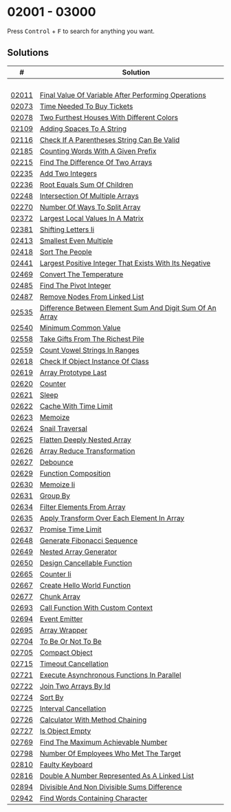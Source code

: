 # 02001 - 03000

Press <kbd>Control</kbd> + <kbd>F</kbd> to search for anything you want.

## Solutions
| # | Solution | Topic | Difficulty |
| --- | --- | --- | --- |
| | &emsp;&emsp;&emsp;&emsp;&emsp;&emsp;&emsp;&emsp;&emsp;&emsp;&emsp;&emsp;&emsp;&emsp;&emsp;&emsp;&emsp;&emsp;&emsp;&emsp;&emsp;&emsp;&emsp;&emsp;&emsp;&emsp;&emsp;&emsp; | &emsp;&emsp;&emsp;&emsp;&emsp;&emsp;&emsp;&emsp;&emsp;&emsp; | |  
| [02011](https://leetcode.com/problems/final-value-of-variable-after-performing-operations/) | [Final Value Of Variable After Performing Operations](02001-02100/02011-final-value-of-variable-after-performing-operations.cpp) | `String` | Easy |  
| [02073](https://leetcode.com/problems/time-needed-to-buy-tickets/) | [Time Needed To Buy Tickets](02001-02100/02073-time-needed-to-buy-tickets.cpp) | `Array` | Easy |  
| [02078](https://leetcode.com/problems/two-furthest-houses-with-different-colors/) | [Two Furthest Houses With Different Colors](02001-02100/02078-two-furthest-houses-with-different-colors.cpp) | `Array` | Easy |  
| [02109](https://leetcode.com/problems/adding-spaces-to-a-string/) | [Adding Spaces To A String](02101-02200/02109-adding-spaces-to-a-string.cpp) | `String` | Medium |  
| [02116](https://leetcode.com/problems/check-if-a-parentheses-string-can-be-valid/) | [Check If A Parentheses String Can Be Valid](02101-02200/02116-check-if-a-parentheses-string-can-be-valid.cpp) | `String` | Medium |  
| [02185](https://leetcode.com/problems/counting-words-with-a-given-prefix/) | [Counting Words With A Given Prefix](02101-02200/02185-counting-words-with-a-given-prefix.cpp) | `String` | Easy |  
| [02215](https://leetcode.com/problems/find-the-difference-of-two-arrays/) | [Find The Difference Of Two Arrays](02201-02300/02215-find-the-difference-of-two-arrays.cpp) | `Hashmap` | Easy |  
| [02235](https://leetcode.com/problems/add-two-integers/) | [Add Two Integers](02201-02300/02235-add-two-integers.cpp) | `Math` | Easy |  
| [02236](https://leetcode.com/problems/root-equals-sum-of-children/) | [Root Equals Sum Of Children](02201-02300/02236-root-equals-sum-of-children.cpp) | `Tree` | Easy |  
| [02248](https://leetcode.com/problems/intersection-of-multiple-arrays/) | [Intersection Of Multiple Arrays](02201-02300/02248-intersection-of-multiple-arrays.cpp) | `Hashmap` | Easy |  
| [02270](https://leetcode.com/problems/number-of-ways-to-split-array/) | [Number Of Ways To Split Array](02201-02300/02270-number-of-ways-to-split-array.cpp) | `Prefix-Sum` | Medium |  
| [02372](https://leetcode.com/problems/largest-local-values-in-a-matrix/) | [Largest Local Values In A Matrix](02301-02400/02372-largest-local-values-in-a-matrix.cpp) | `Array` | Easy |  
| [02381](https://leetcode.com/problems/shifting-letters-ii/) | [Shifting Letters Ii](02301-02400/02381-shifting-letters-ii.cpp) | `Prefix-Sum` | Medium |  
| [02413](https://leetcode.com/problems/smallest-even-multiple/) | [Smallest Even Multiple](02401-02500/02413-smallest-even-multiple.cpp) | `Number-Theory` | Easy |  
| [02418](https://leetcode.com/problems/sort-the-people/) | [Sort The People](02401-02500/02418-sort-the-people.cpp) | `Hashmap` | Easy |  
| [02441](https://leetcode.com/problems/largest-positive-integer-that-exists-with-its-negative/) | [Largest Positive Integer That Exists With Its Negative](02401-02500/02441-largest-positive-integer-that-exists-with-its-negative.cpp) | `Hashmap` | Easy |  
| [02469](https://leetcode.com/problems/convert-the-temperature/) | [Convert The Temperature](02401-02500/02469-convert-the-temperature.cpp) | `Math` | Easy |  
| [02485](https://leetcode.com/problems/find-the-pivot-integer/) | [Find The Pivot Integer](02401-02500/02485-find-the-pivot-integer.cpp) | `Math` | Easy |  
| [02487](https://leetcode.com/problems/remove-nodes-from-linked-list/) | [Remove Nodes From Linked List](02401-02500/02487-remove-nodes-from-linked-list.cpp) | `Linked-List` | Medium |  
| [02535](https://leetcode.com/problems/difference-between-element-sum-and-digit-sum-of-an-array/) | [Difference Between Element Sum And Digit Sum Of An Array](02501-02600/02535-difference-between-element-sum-and-digit-sum-of-an-array.cpp) | `Math` | Easy |  
| [02540](https://leetcode.com/problems/minimum-common-value/) | [Minimum Common Value](02501-02600/02540-minimum-common-value.cpp) | `Two-Pointers` | Easy |  
| [02558](https://leetcode.com/problems/take-gifts-from-the-richest-pile/) | [Take Gifts From The Richest Pile](02501-02600/02558-take-gifts-from-the-richest-pile.cpp) | `Priority-Queue` | Easy |  
| [02559](https://leetcode.com/problems/count-vowel-strings-in-ranges/) | [Count Vowel Strings In Ranges](02501-02600/02559-count-vowel-strings-in-ranges.cpp) | `Prefix-Sum` | Medium |  
| [02618](https://leetcode.com/problems/check-if-object-instance-of-class/) | [Check If Object Instance Of Class](02601-02700/02618-check-if-object-instance-of-class.ts) | `Typescript` | Medium |  
| [02619](https://leetcode.com/problems/array-prototype-last/) | [Array Prototype Last](02601-02700/02619-array-prototype-last.ts) | `Typescript` | Easy |  
| [02620](https://leetcode.com/problems/counter/) | [Counter](02601-02700/02620-counter.ts) | `Typescript` | Easy |  
| [02621](https://leetcode.com/problems/sleep/) | [Sleep](02601-02700/02621-sleep.ts) | `Typescript` | Easy |  
| [02622](https://leetcode.com/problems/cache-with-time-limit/) | [Cache With Time Limit](02601-02700/02622-cache-with-time-limit.ts) | `Typescript` | Medium |  
| [02623](https://leetcode.com/problems/memoize/) | [Memoize](02601-02700/02623-memoize.ts) | `Typescript` | Medium |  
| [02624](https://leetcode.com/problems/snail-traversal/) | [Snail Traversal](02601-02700/02624-snail-traversal.ts) | `Typescript` | Medium |  
| [02625](https://leetcode.com/problems/flatten-deeply-nested-array/) | [Flatten Deeply Nested Array](02601-02700/02625-flatten-deeply-nested-array.ts) | `Typescript` | Medium |  
| [02626](https://leetcode.com/problems/array-reduce-transformation/) | [Array Reduce Transformation](02601-02700/02626-array-reduce-transformation.ts) | `Typescript` | Easy |  
| [02627](https://leetcode.com/problems/debounce/) | [Debounce](02601-02700/02627-debounce.ts) | `Typescript` | Medium |  
| [02629](https://leetcode.com/problems/function-composition/) | [Function Composition](02601-02700/02629-function-composition.ts) | `Typescript` | Easy |  
| [02630](https://leetcode.com/problems/memoize-ii/) | [Memoize Ii](02601-02700/02630-memoize-ii.ts) | `Typescript` | Hard |  
| [02631](https://leetcode.com/problems/group-by/) | [Group By](02601-02700/02631-group-by.ts) | `Typescript` | Medium |  
| [02634](https://leetcode.com/problems/filter-elements-from-array/) | [Filter Elements From Array](02601-02700/02634-filter-elements-from-array.ts) | `Typescript` | Easy |  
| [02635](https://leetcode.com/problems/apply-transform-over-each-element-in-array/) | [Apply Transform Over Each Element In Array](02601-02700/02635-apply-transform-over-each-element-in-array.ts) | `Typescript` | Easy |  
| [02637](https://leetcode.com/problems/promise-time-limit/) | [Promise Time Limit](02601-02700/02637-promise-time-limit.ts) | `Typescript` | Medium |  
| [02648](https://leetcode.com/problems/generate-fibonacci-sequence/) | [Generate Fibonacci Sequence](02601-02700/02648-generate-fibonacci-sequence.ts) | `Typescript` | Easy |  
| [02649](https://leetcode.com/problems/nested-array-generator/) | [Nested Array Generator](02601-02700/02649-nested-array-generator.ts) | `Typescript` | Medium |  
| [02650](https://leetcode.com/problems/design-cancellable-function/) | [Design Cancellable Function](02601-02700/02650-design-cancellable-function.ts) | `Typescript` | Hard |  
| [02665](https://leetcode.com/problems/counter-ii/) | [Counter Ii](02601-02700/02665-counter-ii.ts) | `Typescript` | Easy |  
| [02667](https://leetcode.com/problems/create-hello-world-function/) | [Create Hello World Function](02601-02700/02667-create-hello-world-function.ts) | `Typescript` | Easy |  
| [02677](https://leetcode.com/problems/chunk-array/) | [Chunk Array](02601-02700/02677-chunk-array.ts) | `Typescript` | Easy |  
| [02693](https://leetcode.com/problems/call-function-with-custom-context/) | [Call Function With Custom Context](02601-02700/02693-call-function-with-custom-context.ts) | `Typescript` | Medium |  
| [02694](https://leetcode.com/problems/event-emitter/) | [Event Emitter](02601-02700/02694-event-emitter.ts) | `Typescript` | Medium |  
| [02695](https://leetcode.com/problems/array-wrapper/) | [Array Wrapper](02601-02700/02695-array-wrapper.ts) | `Typescript` | Easy |  
| [02704](https://leetcode.com/problems/to-be-or-not-to-be/) | [To Be Or Not To Be](02701-02800/02704-to-be-or-not-to-be.ts) | `Typescript` | Easy |  
| [02705](https://leetcode.com/problems/compact-object/) | [Compact Object](02701-02800/02705-compact-object.ts) | `Typescript` | Medium |  
| [02715](https://leetcode.com/problems/timeout-cancellation/) | [Timeout Cancellation](02701-02800/02715-timeout-cancellation.ts) | `Typescript` | Easy |  
| [02721](https://leetcode.com/problems/execute-asynchronous-functions-in-parallel/) | [Execute Asynchronous Functions In Parallel](02701-02800/02721-execute-asynchronous-functions-in-parallel.ts) | `Typescript` | Medium |  
| [02722](https://leetcode.com/problems/join-two-arrays-by-id/) | [Join Two Arrays By Id](02701-02800/02722-join-two-arrays-by-id.ts) | `Typescript` | Medium |  
| [02724](https://leetcode.com/problems/sort-by/) | [Sort By](02701-02800/02724-sort-by.ts) | `Typescript` | Easy |  
| [02725](https://leetcode.com/problems/interval-cancellation/) | [Interval Cancellation](02701-02800/02725-interval-cancellation.ts) | `Typescript` | Easy |  
| [02726](https://leetcode.com/problems/calculator-with-method-chaining/) | [Calculator With Method Chaining](02701-02800/02726-calculator-with-method-chaining.ts) | `Typescript` | Easy |  
| [02727](https://leetcode.com/problems/is-object-empty/) | [Is Object Empty](02701-02800/02727-is-object-empty.ts) | `Typescript` | Easy |  
| [02769](https://leetcode.com/problems/find-the-maximum-achievable-number/) | [Find The Maximum Achievable Number](02701-02800/02769-find-the-maximum-achievable-number.cpp) | `Math` | Easy |  
| [02798](https://leetcode.com/problems/number-of-employees-who-met-the-target/) | [Number Of Employees Who Met The Target](02701-02800/02798-number-of-employees-who-met-the-target.cpp) | `Array` | Easy |  
| [02810](https://leetcode.com/problems/faulty-keyboard/) | [Faulty Keyboard](02801-02900/02810-faulty-keyboard.cpp) | `String` | Easy |  
| [02816](https://leetcode.com/problems/double-a-number-represented-as-a-linked-list/) | [Double A Number Represented As A Linked List](02801-02900/02816-double-a-number-represented-as-a-linked-list.cpp) | `Linked-List` | Medium |  
| [02894](https://leetcode.com/problems/divisible-and-non-divisible-sums-difference/) | [Divisible And Non Divisible Sums Difference](02801-02900/02894-divisible-and-non-divisible-sums-difference.cpp) | `Math` | Easy |  
| [02942](https://leetcode.com/problems/find-words-containing-character/) | [Find Words Containing Character](02901-03000/02942-find-words-containing-character.cpp) | `Array` | Easy |  